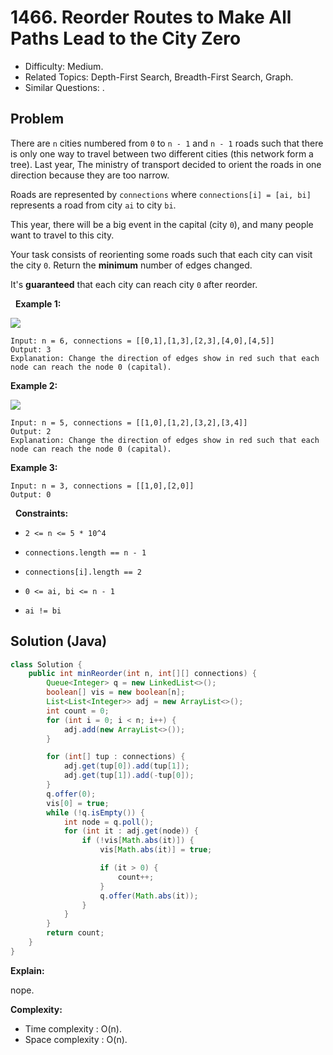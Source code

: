 # 1466. Reorder Routes to Make All Paths Lead to the City Zero

- Difficulty: Medium.
- Related Topics: Depth-First Search, Breadth-First Search, Graph.
- Similar Questions: .

## Problem

There are ```n``` cities numbered from ```0``` to ```n - 1``` and ```n - 1``` roads such that there is only one way to travel between two different cities (this network form a tree). Last year, The ministry of transport decided to orient the roads in one direction because they are too narrow.

Roads are represented by ```connections``` where ```connections[i] = [ai, bi]``` represents a road from city ```ai``` to city ```bi```.

This year, there will be a big event in the capital (city ```0```), and many people want to travel to this city.

Your task consists of reorienting some roads such that each city can visit the city ```0```. Return the **minimum** number of edges changed.

It's **guaranteed** that each city can reach city ```0``` after reorder.

 
**Example 1:**

![](https://assets.leetcode.com/uploads/2020/05/13/sample_1_1819.png)

```
Input: n = 6, connections = [[0,1],[1,3],[2,3],[4,0],[4,5]]
Output: 3
Explanation: Change the direction of edges show in red such that each node can reach the node 0 (capital).
```

**Example 2:**

![](https://assets.leetcode.com/uploads/2020/05/13/sample_2_1819.png)

```
Input: n = 5, connections = [[1,0],[1,2],[3,2],[3,4]]
Output: 2
Explanation: Change the direction of edges show in red such that each node can reach the node 0 (capital).
```

**Example 3:**

```
Input: n = 3, connections = [[1,0],[2,0]]
Output: 0
```

 
**Constraints:**


	
- ```2 <= n <= 5 * 10^4```
	
- ```connections.length == n - 1```
	
- ```connections[i].length == 2```
	
- ```0 <= ai, bi <= n - 1```
	
- ```ai != bi```



## Solution (Java)

```java
class Solution {
    public int minReorder(int n, int[][] connections) {
        Queue<Integer> q = new LinkedList<>();
        boolean[] vis = new boolean[n];
        List<List<Integer>> adj = new ArrayList<>();
        int count = 0;
        for (int i = 0; i < n; i++) {
            adj.add(new ArrayList<>());
        }

        for (int[] tup : connections) {
            adj.get(tup[0]).add(tup[1]);
            adj.get(tup[1]).add(-tup[0]);
        }
        q.offer(0);
        vis[0] = true;
        while (!q.isEmpty()) {
            int node = q.poll();
            for (int it : adj.get(node)) {
                if (!vis[Math.abs(it)]) {
                    vis[Math.abs(it)] = true;

                    if (it > 0) {
                        count++;
                    }
                    q.offer(Math.abs(it));
                }
            }
        }
        return count;
    }
}
```

**Explain:**

nope.

**Complexity:**

* Time complexity : O(n).
* Space complexity : O(n).

